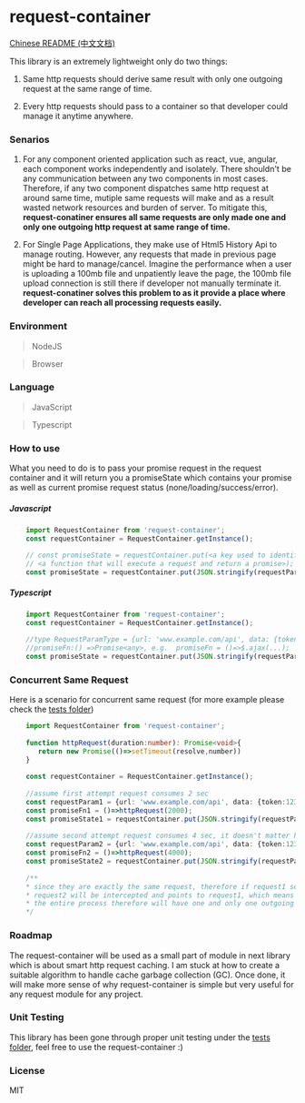 request-container
===========================================================

[Chinese README (中文文档)](https://github.com/jf3096/request-container/blob/master/READEME-CHINESE.md)

This library is an extremely lightweight only do two things:

1. Same http requests should derive same result with only one outgoing request at the same range of time.

2. Every http requests should pass to a container so that developer could manage it anytime anywhere.

### Senarios
1. For any component oriented application such as react, vue, angular, each component works independently and isolately.  There shouldn't be any communication between any two components in most cases.
Therefore, if any two component dispatches same http request at around same time, mutiple same requests will make and as a result wasted network resources and burden of server. To mitigate this,
<b>request-conatiner ensures all same requests are only made one and only one outgoing http request at same range of time.</b>

2. For Single Page Applications, they make use of Html5 History Api to manage routing. However, any requests that made in previous page might be
hard to manage/cancel. Imagine the performance when a user is uploading a 100mb file and unpatiently leave the page, the 100mb file upload connection is
still there if developer not manually terminate it. <b>request-conatiner solves this problem to as it provide a place where developer can reach all processing requests easily.</b>

### Environment

> NodeJS

> Browser

### Language

> JavaScript

> Typescript

### How to use

What you need to do is to pass your promise request in the request container and it will return you a promiseState which contains
your promise as well as current promise request status (none/loading/success/error).

##### Javascript

```javascript
    import RequestContainer from 'request-container';
    const requestContainer = RequestContainer.getInstance();

    // const promiseState = requestContainer.put(<a key used to identify your request>, 
    // <a function that will execute a request and return a promise>);
    const promiseState = requestContainer.put(JSON.stringify(requestParam), promiseFn);
```

##### Typescript

```typescript
    import RequestContainer from 'request-container';
    const requestContainer = RequestContainer.getInstance();

    //type RequestParamType = {url: 'www.example.com/api', data: {token:123}, method: 'get'};
    //promiseFn:() =>Promise<any>, e.g.  promiseFn = ()=>$.ajax(...);
    const promiseState = requestContainer.put(JSON.stringify(requestParam), promiseFn);
```

### Concurrent Same Request
Here is a scenario for concurrent same request (for more example please check the [tests folder](https://github.com/jf3096/request-conatiner/tree/master/tests))

```typescript
    import RequestContainer from 'request-container';
    
    function httpRequest(duration:number): Promise<void>{
       return new Promise(()=>setTimeout(resolve,number))
    }
    
    const requestContainer = RequestContainer.getInstance();
    
    //assume first attempt request consumes 2 sec
    const requestParam1 = {url: 'www.example.com/api', data: {token:123}, method: 'get'};
    const promiseFn1 = ()=>httpRequest(2000);
    const promiseState1 = requestContainer.put(JSON.stringify(requestParam1), promiseFn1);
    
    //assume second attempt request consumes 4 sec, it doesn't matter how long it takes
    const requestParam2 = {url: 'www.example.com/api', data: {token:123}, method: 'get'};
    const promiseFn2 = ()=>httpRequest(4000);
    const promiseState2 = requestContainer.put(JSON.stringify(requestParam2), promiseFn2);
    
    /**
    * since they are exactly the same request, therefore if request1 sent
    * request2 will be intercepted and points to request1, which means request1 will share the response with request2
    * the entire process therefore will have one and only one outgoing request.
    */
```

### Roadmap
The request-container will be used as a small part of module in next library which is about smart http request caching. I am stuck at how to create a suitable algorithm to handle cache garbage collection (GC). Once done, it will make more sense of why
request-container is simple but very useful for any request module for any project.

### Unit Testing
This library has been gone through proper unit testing under the [tests folder](https://github.com/jf3096/request-conatiner/tree/master/tests), feel free to use the request-container :)

### License
MIT
